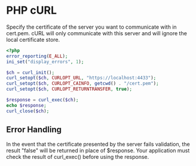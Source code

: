 # PHP cURL

Specify the certificate of the server you want to communicate with in cert.pem. cURL will only communicate with this server and will ignore the local certificate store.

``` php
<?php
error_reporting(E_ALL);
ini_set("display_errors", 1);

$ch = curl_init();
curl_setopt($ch, CURLOPT_URL, "https://localhost:4433");
curl_setopt($ch, CURLOPT_CAINFO, getcwd() . "/cert.pem");
curl_setopt($ch, CURLOPT_RETURNTRANSFER, true);

$response = curl_exec($ch);
echo $response;
curl_close($ch);

```

## Error Handling

In the event that the certificate presented by the server fails validation, the result "false" will be returned in place of $response. Your application must check the result of curl_exec() before using the response.
